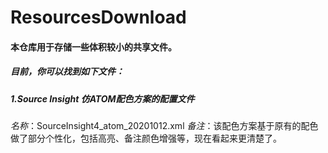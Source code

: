 # ResourcesDownload

#### 本仓库用于存储一些体积较小的共享文件。
##### 目前，你可以找到如下文件：

##### 1.Source Insight 仿ATOM配色方案的配置文件
*名称*：SourceInsight4_atom_20201012.xml
*备注*：该配色方案基于原有的配色做了部分个性化，包括高亮、备注颜色增强等，现在看起来更清楚了。

